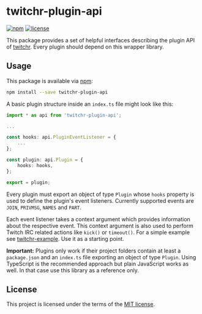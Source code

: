 # twitchr-plugin-api
[![npm](https://img.shields.io/npm/v/twitchr-plugin-api.svg)](https://www.npmjs.com/package/twitchr-plugin-api)
[![license](https://img.shields.io/badge/license-MIT-blue.svg)](https://opensource.org/licenses/MIT)

This package provides a set of helpful interfaces describing the plugin API of [twitchr](https://github.com/twitchr/twitchr).
Every plugin should depend on this wrapper library.

## Usage

This package is available via [npm](https://www.npmjs.com/package/twitchr-plugin-api):

```sh
npm install --save twitchr-plugin-api
```

A basic plugin structure inside an `index.ts` file might look like this:

```ts
import * as api from 'twitchr-plugin-api';

...

const hooks: api.PluginEventListener = {
    ...
};

const plugin: api.Plugin = {
    hooks: hooks,
};

export = plugin;
```

Every plugin must export an object of type `Plugin` whose `hooks` property is used to define the plugin's event listeners.
Currently supported events are `JOIN`, `PRIVMSG`, `NAMES` and `PART`.

Each event listener takes a context argument which provides information about the respective event. This context argument is also used to perform Twitch IRC related actions like `kick()` or `timeout()`.
For a simple example see [twitchr-example](https://github.com/twitchr/twitchr-example). Use it as a starting point.

**Important:** Plugins only work if their project folders contain at least a `package.json` and an `index.ts` file exporting an object of type `Plugin`.
Using TypeScript is the recommended approach but plain JavaScript works as well. In that case use this library as a reference only.

## License

This project is licensed under the terms of the [MIT license](https://github.com/twitchr/twitchr-plugin-api/blob/master/LICENSE).
